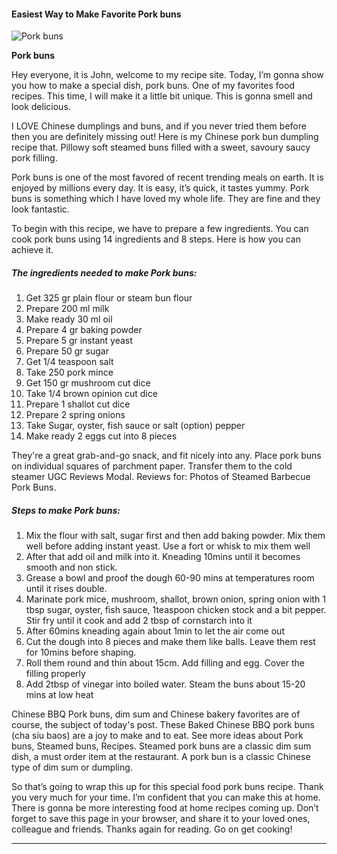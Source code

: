             

#### Easiest Way to Make Favorite Pork buns

![Pork buns](https://img-global.cpcdn.com/recipes/27480c2543804f10/751x532cq70/pork-buns-recipe-main-photo.jpg)

**Pork buns**

Hey everyone, it is John, welcome to my recipe site. Today, I’m gonna show you how to make a special dish, pork buns. One of my favorites food recipes. This time, I will make it a little bit unique. This is gonna smell and look delicious.

I LOVE Chinese dumplings and buns, and if you never tried them before then you are definitely missing out! Here is my Chinese pork bun dumpling recipe that. Pillowy soft steamed buns filled with a sweet, savoury saucy pork filling.

Pork buns is one of the most favored of recent trending meals on earth. It is enjoyed by millions every day. It is easy, it’s quick, it tastes yummy. Pork buns is something which I have loved my whole life. They are fine and they look fantastic.

To begin with this recipe, we have to prepare a few ingredients. You can cook pork buns using 14 ingredients and 8 steps. Here is how you can achieve it.

##### The ingredients needed to make Pork buns:

1.  Get 325 gr plain flour or steam bun flour
2.  Prepare 200 ml milk
3.  Make ready 30 ml oil
4.  Prepare 4 gr baking powder
5.  Prepare 5 gr instant yeast
6.  Prepare 50 gr sugar
7.  Get 1/4 teaspoon salt
8.  Take 250 pork mince
9.  Get 150 gr mushroom cut dice
10.  Take 1/4 brown opinion cut dice
11.  Prepare 1 shallot cut dice
12.  Prepare 2 spring onions
13.  Take Sugar, oyster, fish sauce or salt (option) pepper
14.  Make ready 2 eggs cut into 8 pieces

They're a great grab-and-go snack, and fit nicely into any. Place pork buns on individual squares of parchment paper. Transfer them to the cold steamer UGC Reviews Modal. Reviews for: Photos of Steamed Barbecue Pork Buns.

##### Steps to make Pork buns:

1.  Mix the flour with salt, sugar first and then add baking powder. Mix them well before adding instant yeast. Use a fort or whisk to mix them well
2.  After that add oil and milk into it. Kneading 10mins until it becomes smooth and non stick.
3.  Grease a bowl and proof the dough 60-90 mins at temperatures room until it rises double.
4.  Marinate pork mice, mushroom, shallot, brown onion, spring onion with 1 tbsp sugar, oyster, fish sauce, 1teaspoon chicken stock and a bit pepper. Stir fry until it cook and add 2 tbsp of cornstarch into it
5.  After 60mins kneading again about 1min to let the air come out
6.  Cut the dough into 8 pieces and make them like balls. Leave them rest for 10mins before shaping.
7.  Roll them round and thin about 15cm. Add filling and egg. Cover the filling properly
8.  Add 2tbsp of vinegar into boiled water. Steam the buns about 15-20 mins at low heat

Chinese BBQ Pork buns, dim sum and Chinese bakery favorites are of course, the subject of today's post. These Baked Chinese BBQ pork buns (cha siu baos) are a joy to make and to eat. See more ideas about Pork buns, Steamed buns, Recipes. Steamed pork buns are a classic dim sum dish, a must order item at the restaurant. A pork bun is a classic Chinese type of dim sum or dumpling.

So that’s going to wrap this up for this special food pork buns recipe. Thank you very much for your time. I’m confident that you can make this at home. There is gonna be more interesting food at home recipes coming up. Don’t forget to save this page in your browser, and share it to your loved ones, colleague and friends. Thanks again for reading. Go on get cooking!

* * *